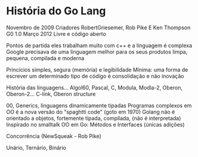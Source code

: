 # História do Go Lang

Novembro de 2009
Criadores RobertGriesemer, Rob Pike E Ken Thompson
G0 1.0 Março 2012
Livre e código aberto

Pontos de partida
eles trabalham muito com c++ e a linguagem é complexa
Google precisava de uma linguagem melhor para os seus produtos
limpa, pequena, compilada e moderna

Princícios
simples, segura (memória) e legibilidade
Mínima: uma forma de escrever um determinado tipo de código
é consolidação e não inovação

História das linguagens...
Algol60, Pascal, C, Modula, Modla-2, Oberon, Oberon-2...
C-link, Oberon structure

00, Generics, linguagens dinamicamente tipadas
Programas complexos em OO é a nova versão do "spaghtti code" (goto em 1970)
Golang não é orientado a objetos, fortemente tipada, compilada, (não é interpretada)
Inspirado no smalltalk
OO em Go: Métodos e Interfaces (únicas adições)

Concorrência (NewSqueak - Rob Pike)

Unário, Ternário, Binário
